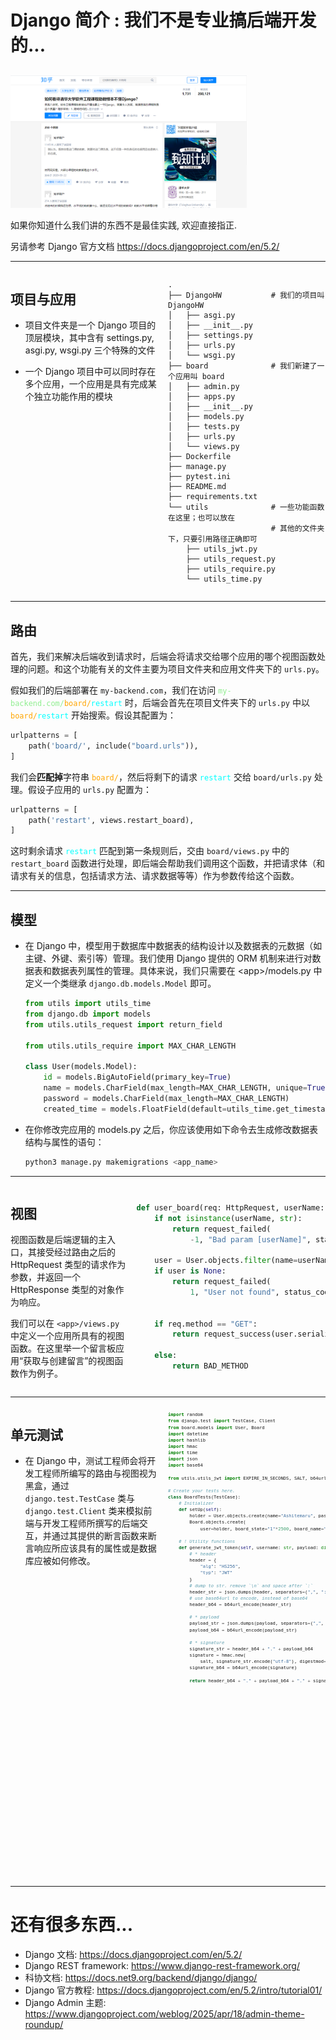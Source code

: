 # Django 简介 : 我们不是专业搞后端开发的...

##

<div style="text-align: center; width: 75%">

![not backend dev](../assets/wearetrash.png)

</div>

如果你知道什么我们讲的东西不是最佳实践, 欢迎直接指正.

另请参考 Django 官方文档 https://docs.djangoproject.com/en/5.2/

---

<div style="display: flex; flex-direction: row; width: 100%; height: 100%; gap: 1em;">

<div style="flex: 1;">

## 项目与应用

- 项目文件夹是一个 Django 项目的顶层模块，其中含有 settings.py, asgi.py, wsgi.py 三个特殊的文件

- 一个 Django 项目中可以同时存在多个应用，一个应用是具有完成某个独立功能作用的模块

</div>

<div style="width: 50%; display: flex; justify-content: space-around; flex-direction: column;">

```plaintext
.
├── DjangoHW           # 我们的项目叫 DjangoHW 
│   ├── asgi.py
│   ├── __init__.py
│   ├── settings.py
│   ├── urls.py
│   └── wsgi.py
├── board              # 我们新建了一个应用叫 board
│   ├── admin.py
│   ├── apps.py
│   ├── __init__.py
│   ├── models.py
│   ├── tests.py
│   ├── urls.py
│   └── views.py
├── Dockerfile
├── manage.py
├── pytest.ini
├── README.md
├── requirements.txt
└── utils              # 一些功能函数在这里；也可以放在
                       # 其他的文件夹下，只要引用路径正确即可
    ├── utils_jwt.py
    ├── utils_request.py
    ├── utils_require.py
    └── utils_time.py
```

</div>

</div>

---

## 路由

首先，我们来解决后端收到请求时，后端会将请求交给哪个应用的哪个视图函数处理的问题。和这个功能有关的文件主要为项目文件夹和应用文件夹下的 `urls.py`。

假如我们的后端部署在 `my-backend.com`，我们在访问 <code><span style="color: lightgreen;">my-backend.com/</span><span style="color: orange">board/</span><span style="color: cyan">restart</span></code> 时，后端会首先在项目文件夹下的 `urls.py` 中以 <code><span style="color: orange">board/</span><span style="color: cyan">restart</span></code> 开始搜索。假设其配置为：

```python
urlpatterns = [
    path('board/', include("board.urls")),
]
```

我们会**匹配掉**字符串 <code><span style="color: orange">board/</span></code>，然后将剩下的请求 <code><span style="color: cyan">restart</span></code> 交给 `board/urls.py` 处理。假设子应用的 `urls.py` 配置为：

```python
urlpatterns = [
    path('restart', views.restart_board),
]
```

这时剩余请求 <code><span style="color: cyan">restart</span></code> 匹配到第一条规则后，交由 `board/views.py` 中的 `restart_board` 函数进行处理，即后端会帮助我们调用这个函数，并把请求体（和请求有关的信息，包括请求方法、请求数据等等）作为参数传给这个函数。

---

## 模型

- 在 Django 中，模型用于数据库中数据表的结构设计以及数据表的元数据（如主键、外键、索引等）管理。我们使用 Django 提供的 ORM 机制来进行对数据表和数据表列属性的管理。具体来说，我们只需要在 &lt;app>/models.py 中定义一个类继承 `django.db.models.Model` 即可。

    ```python
    from utils import utils_time
    from django.db import models
    from utils.utils_request import return_field

    from utils.utils_require import MAX_CHAR_LENGTH
    
    class User(models.Model):
        id = models.BigAutoField(primary_key=True)
        name = models.CharField(max_length=MAX_CHAR_LENGTH, unique=True)
        password = models.CharField(max_length=MAX_CHAR_LENGTH)
        created_time = models.FloatField(default=utils_time.get_timestamp)
    ```

- 在你修改完应用的 models.py 之后，你应该使用如下命令去生成修改数据表结构与属性的语句：
    ```bash
    python3 manage.py makemigrations <app_name>
    ```

---

<div style="display: flex; flex-direction: row; width: 100%; height: 100%; gap: 1em;">

<div style="flex: 1;">

## 视图

视图函数是后端逻辑的主入口，其接受经过路由之后的 HttpRequest 类型的请求作为参数，并返回一个 HttpResponse 类型的对象作为响应。

我们可以在 `<app>/views.py` 中定义一个应用所具有的视图函数。在这里举一个留言板应用“获取与创建留言”的视图函数作为例子。

</div>

<div style="width: 60%; display: flex; justify-content: space-around; flex-direction: column;">

```python
def user_board(req: HttpRequest, userName: str):
    if not isinstance(userName, str):
        return request_failed(
            -1, "Bad param [userName]", status_code=400)
    
    user = User.objects.filter(name=userName).first()
    if user is None:
        return request_failed(
            1, "User not found", status_code=404)
    
    
    if req.method == "GET":
        return request_success(user.serialize())
    
    else:
        return BAD_METHOD
```

</div>

</div>

---

<div style="display: flex; flex-direction: row; width: 100%; height: 100%; gap: 1em;">

<div style="flex: 1;">

## 单元测试

- 在 Django 中，测试工程师会将开发工程师所编写的路由与视图视为黑盒，通过 `django.test.TestCase` 类与 `django.test.Client` 类来模拟前端与开发工程师所撰写的后端交互，并通过其提供的断言函数来断言响应所应该具有的属性或是数据库应被如何修改。

</div>

<div style="width: 50%; display: flex; justify-content: space-around; flex-direction: column;">

<div style="--scale: 0.6; transform: scale(var(--scale)); transform-origin: top left; width: calc(100% / var(--scale));">

```python
import random
from django.test import TestCase, Client
from board.models import User, Board
import datetime
import hashlib
import hmac
import time
import json
import base64

from utils.utils_jwt import EXPIRE_IN_SECONDS, SALT, b64url_encode

# Create your tests here.
class BoardTests(TestCase):
    # Initializer
    def setUp(self):
        holder = User.objects.create(name="Ashitemaru", password="123456")
        Board.objects.create(
            user=holder, board_state="1"*2500, board_name="Ashitemaru's board")
        
    # ! Utility functions
    def generate_jwt_token(self, username: str, payload: dict, salt: str):
        # * header
        header = {
            "alg": "HS256",
            "typ": "JWT"
        }
        # dump to str. remove `\n` and space after `:`
        header_str = json.dumps(header, separators=(",", ":"))
        # use base64url to encode, instead of base64
        header_b64 = b64url_encode(header_str)
        
        # * payload
        payload_str = json.dumps(payload, separators=(",", ":"))
        payload_b64 = b64url_encode(payload_str)
        
        # * signature
        signature_str = header_b64 + "." + payload_b64
        signature = hmac.new(
            salt, signature_str.encode("utf-8"), digestmod=hashlib.sha256).digest()
        signature_b64 = b64url_encode(signature)
        
        return header_b64 + "." + payload_b64 + "." + signature_b64
```

</div>
</div>

</div>

---

# 还有很多东西...

- Django 文档: https://docs.djangoproject.com/en/5.2/
- Django REST framework: https://www.django-rest-framework.org/
- 科协文档: https://docs.net9.org/backend/django/django/
- Django 官方教程: https://docs.djangoproject.com/en/5.2/intro/tutorial01/
- Django Admin 主题: https://www.djangoproject.com/weblog/2025/apr/18/admin-theme-roundup/

